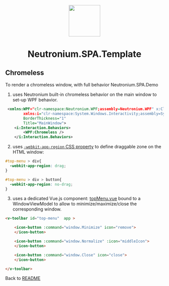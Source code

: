 <p align="center"><img width="100" src="https://raw.githubusercontent.com/NeutroniumCore/neutronium-vue/master/template/src/assets/logo.png"></p>
<h1 align="center">Neutronium.SPA.Template</h1>

## Chromeless

To render a chromeless window, with full behavior Neutronium.SPA.Demo 
1) uses Neutronium built-in chromeless behavior on the main window to set-up WPF behavior.

```XML
 <xmlns:WPF="clr-namespace:Neutronium.WPF;assembly=Neutronium.WPF" x:Class="Neutronium.SPA.Demo.MainWindow"
        xmlns:i="clr-namespace:System.Windows.Interactivity;assembly=System.Windows.Interactivity"
        BorderThickness="1"
        Title="MainWindow">
    <i:Interaction.Behaviors>
        <WPF:Chromeless />
    </i:Interaction.Behaviors>
```
2) uses [`-webkit-app-region` CSS property](https://developer.chrome.com/apps/app_window) to define draggable zone on the HTML window:

```CSS
#top-menu > div{
  -webkit-app-region: drag;
}

#top-menu > div > button{
  -webkit-app-region: no-drag;
}
```

3) uses a dedicated Vue.js component: [topMenu.vue](../Neutronium.SPA.Demo/View/Main/src/components/topMenu.vue) bound to a WindowViewModel to allow to minimize/maximize/close the corresponding window.

```HTML
<v-toolbar id="top-menu"  app >

    <icon-button :command="window.Minimize" icon="remove">
    </icon-button>

    <icon-button :command="window.Normalize" :icon="middleIcon">
    </icon-button>

    <icon-button :command="window.Close" icon="close">
    </icon-button>

</v-toolbar>
```

Back to [README](../README.md)
